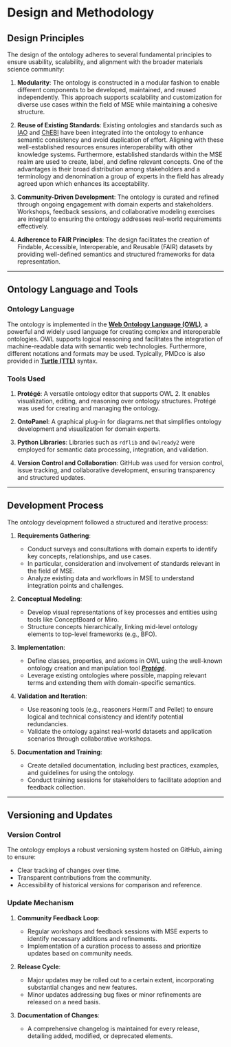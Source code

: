 # Design and Methodology

## Design Principles

The design of the ontology adheres to several fundamental principles to ensure usability, scalability, and alignment with the broader materials science community:

1. **Modularity**:
   The ontology is constructed in a modular fashion to enable different components to be developed, maintained, and reused independently. This approach supports scalability and customization for diverse use cases within the field of MSE while maintaining a cohesive structure.

2. **Reuse of Existing Standards**:
   Existing ontologies and standards such as [IAO](https://obofoundry.org/ontology/iao.html) and [ChEBI](https://www.ebi.ac.uk/chebi/) have been integrated into the ontology to enhance semantic consistency and avoid duplication of effort. Aligning with these well-established resources ensures interoperability with other knowledge systems. Furthermore, established standards within the MSE realm are used to create, label, and define relevant concepts. One of the advantages is their broad distribution among stakeholders and a terminology and denomination a group of experts in the field has already agreed upon which enhances its acceptability.

3. **Community-Driven Development**:
   The ontology is curated and refined through ongoing engagement with domain experts and stakeholders. Workshops, feedback sessions, and collaborative modeling exercises are integral to ensuring the ontology addresses real-world requirements effectively.

4. **Adherence to FAIR Principles**:
   The design facilitates the creation of Findable, Accessible, Interoperable, and Reusable (FAIR) datasets by providing well-defined semantics and structured frameworks for data representation.

---

## Ontology Language and Tools

### Ontology Language

The ontology is implemented in the **[Web Ontology Language (OWL)](https://www.w3.org/OWL/)**, a powerful and widely used language for creating complex and interoperable ontologies. OWL supports logical reasoning and facilitates the integration of machine-readable data with semantic web technologies. Furthermore, different notations and formats may be used. Typically, PMDco is also provided in **[Turtle (TTL)](https://www.w3.org/TR/turtle/)** syntax.

### Tools Used

1. **Protégé**:
   A versatile ontology editor that supports OWL 2. It enables visualization, editing, and reasoning over ontology structures. Protégé was used for creating and managing the ontology.

2. **OntoPanel**:
   A graphical plug-in for diagrams.net that simplifies ontology development and visualization for domain experts.

3. **Python Libraries**:
   Libraries such as `rdflib` and `Owlready2` were employed for semantic data processing, integration, and validation.
   
4. **Version Control and Collaboration**:
   GitHub was used for version control, issue tracking, and collaborative development, ensuring transparency and structured updates.

---

## Development Process

The ontology development followed a structured and iterative process:

1. **Requirements Gathering**:

   - Conduct surveys and consultations with domain experts to identify key concepts, relationships, and use cases.
   - In particular, consideration and involvement of standards relevant in the field of MSE.
   - Analyze existing data and workflows in MSE to understand integration points and challenges.
2. **Conceptual Modeling**:

   - Develop visual representations of key processes and entities using tools like ConceptBoard or Miro.
   - Structure concepts hierarchically, linking mid-level ontology elements to top-level frameworks (e.g., BFO).
3. **Implementation**:

   - Define classes, properties, and axioms in OWL using the well-known ontology creation and manipulation tool ***[Protégé](https://protege.stanford.edu/)***.
   - Leverage existing ontologies where possible, mapping relevant terms and extending them with domain-specific semantics.
4. **Validation and Iteration**:

   - Use reasoning tools (e.g., reasoners HermiT and Pellet) to ensure logical and technical consistency and identify potential redundancies.
   - Validate the ontology against real-world datasets and application scenarios through collaborative workshops.
5. **Documentation and Training**:

   - Create detailed documentation, including best practices, examples, and guidelines for using the ontology.
   - Conduct training sessions for stakeholders to facilitate adoption and feedback collection.

---

## Versioning and Updates

### Version Control

The ontology employs a robust versioning system hosted on GitHub, aiming to ensure:

- Clear tracking of changes over time.
- Transparent contributions from the community.
- Accessibility of historical versions for comparison and reference.

### Update Mechanism

1. **Community Feedback Loop**:

   - Regular workshops and feedback sessions with MSE experts to identify necessary additions and refinements.
   - Implementation of a curation process to assess and prioritize updates based on community needs.
2. **Release Cycle**:

   - Major updates may be rolled out to a certain extent, incorporating substantial changes and new features.
   - Minor updates addressing bug fixes or minor refinements are released on a need basis.
3. **Documentation of Changes**:

   - A comprehensive changelog is maintained for every release, detailing added, modified, or deprecated elements.

